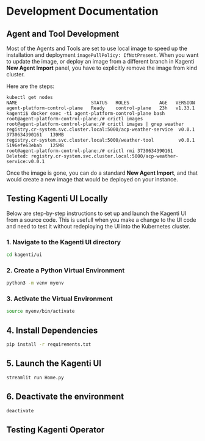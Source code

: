 # Development Documentation

## Agent and Tool Development

Most of the Agents and Tools are set to use local image to speed up the installation
and deployment `imagePullPolicy: IfNotPresent`. When you want to update the image, or
deploy an image from a different branch in Kagenti **New Agent Import** panel,
you have to explicitly remove the image from kind cluster.

Here are the steps:
```console
kubectl get nodes
NAME                           STATUS   ROLES           AGE   VERSION
agent-platform-control-plane   Ready    control-plane   23h   v1.33.1
kagenti$ docker exec -ti agent-platform-control-plane bash
root@agent-platform-control-plane:/# crictl images
root@agent-platform-control-plane:/# crictl images | grep weather
registry.cr-system.svc.cluster.local:5000/acp-weather-service  v0.0.1   3730634390161   139MB
registry.cr-system.svc.cluster.local:5000/weather-tool         v0.0.1   5196efe63ebab   125MB
root@agent-platform-control-plane:/# crictl rmi 3730634390161
Deleted: registry.cr-system.svc.cluster.local:5000/acp-weather-service:v0.0.1
```

Once the image is gone, you can do a standard **New Agent Import**, and that would create a new image that would be deployed on your instance.

## Testing Kagenti UI Locally
Below are step-by-step instructions to set up and launch the Kagenti UI from a source code. This is usefull when you make a change to the UI code and need to test it without redeploying the UI into the Kubernetes cluster.

### 1. Navigate to the Kagenti UI directory
```bash
cd kagenti/ui
```
### 2. Create a Python Virtual Environment
```bash
python3 -m venv myenv
```
### 3. Activate the Virtual Environment
```bash
source myenv/bin/activate
```
## 4. Install Dependencies
```bash
pip install -r requirements.txt
```
## 5. Launch the Kagenti UI
```bash
streamlit run Home.py
```
## 6. Deactivate the environment
```bash
deactivate
```
## Testing Kagenti Operator 